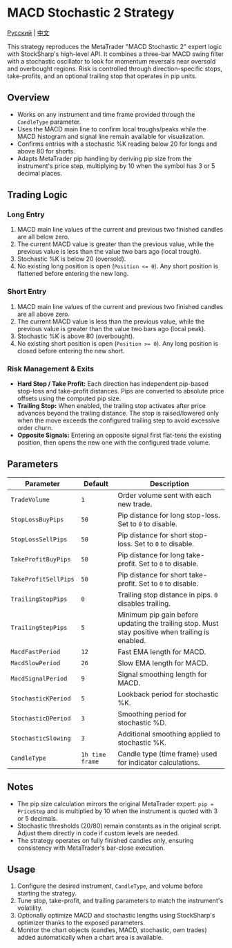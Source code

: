# MACD Stochastic 2 Strategy
[Русский](README_ru.md) | [中文](README_cn.md)

This strategy reproduces the MetaTrader "MACD Stochastic 2" expert logic with StockSharp's high-level API. It combines a three-bar MACD swing filter with a stochastic oscillator to look for momentum reversals near oversold and overbought regions. Risk is controlled through direction-specific stops, take-profits, and an optional trailing stop that operates in pip units.

## Overview

- Works on any instrument and time frame provided through the `CandleType` parameter.
- Uses the MACD main line to confirm local troughs/peaks while the MACD histogram and signal line remain available for visualization.
- Confirms entries with a stochastic %K reading below 20 for longs and above 80 for shorts.
- Adapts MetaTrader pip handling by deriving pip size from the instrument's price step, multiplying by 10 when the symbol has 3 or 5 decimal places.

## Trading Logic

### Long Entry

1. MACD main line values of the current and previous two finished candles are all below zero.
2. The current MACD value is greater than the previous value, while the previous value is less than the value two bars ago (local trough).
3. Stochastic %K is below 20 (oversold).
4. No existing long position is open (`Position <= 0`). Any short position is flattened before entering the new long.

### Short Entry

1. MACD main line values of the current and previous two finished candles are all above zero.
2. The current MACD value is less than the previous value, while the previous value is greater than the value two bars ago (local peak).
3. Stochastic %K is above 80 (overbought).
4. No existing short position is open (`Position >= 0`). Any long position is closed before entering the new short.

### Risk Management & Exits

- **Hard Stop / Take Profit:** Each direction has independent pip-based stop-loss and take-profit distances. Pips are converted to absolute price offsets using the computed pip size.
- **Trailing Stop:** When enabled, the trailing stop activates after price advances beyond the trailing distance. The stop is raised/lowered only when the move exceeds the configured trailing step to avoid excessive order churn.
- **Opposite Signals:** Entering an opposite signal first flat-tens the existing position, then opens the new one with the configured trade volume.

## Parameters

| Parameter | Default | Description |
|-----------|---------|-------------|
| `TradeVolume` | `1` | Order volume sent with each new trade. |
| `StopLossBuyPips` | `50` | Pip distance for long stop-loss. Set to `0` to disable. |
| `StopLossSellPips` | `50` | Pip distance for short stop-loss. Set to `0` to disable. |
| `TakeProfitBuyPips` | `50` | Pip distance for long take-profit. Set to `0` to disable. |
| `TakeProfitSellPips` | `50` | Pip distance for short take-profit. Set to `0` to disable. |
| `TrailingStopPips` | `0` | Trailing stop distance in pips. `0` disables trailing. |
| `TrailingStepPips` | `5` | Minimum pip gain before updating the trailing stop. Must stay positive when trailing is enabled. |
| `MacdFastPeriod` | `12` | Fast EMA length for MACD. |
| `MacdSlowPeriod` | `26` | Slow EMA length for MACD. |
| `MacdSignalPeriod` | `9` | Signal smoothing length for MACD. |
| `StochasticKPeriod` | `5` | Lookback period for stochastic %K. |
| `StochasticDPeriod` | `3` | Smoothing period for stochastic %D. |
| `StochasticSlowing` | `3` | Additional smoothing applied to stochastic %K. |
| `CandleType` | `1h time frame` | Candle type (time frame) used for indicator calculations. |

## Notes

- The pip size calculation mirrors the original MetaTrader expert: `pip = PriceStep` and is multiplied by 10 when the instrument is quoted with 3 or 5 decimals.
- Stochastic thresholds (20/80) remain constants as in the original script. Adjust them directly in code if custom levels are needed.
- The strategy operates on fully finished candles only, ensuring consistency with MetaTrader's bar-close execution.

## Usage

1. Configure the desired instrument, `CandleType`, and volume before starting the strategy.
2. Tune stop, take-profit, and trailing parameters to match the instrument's volatility.
3. Optionally optimize MACD and stochastic lengths using StockSharp's optimizer thanks to the exposed parameters.
4. Monitor the chart objects (candles, MACD, stochastic, own trades) added automatically when a chart area is available.
